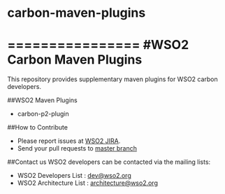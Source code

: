 # carbon-maven-plugins
================
#WSO2 Carbon Maven Plugins
================
This repository provides supplementary maven plugins for WSO2 carbon developers.

##WSO2 Maven Plugins
* carbon-p2-plugin

##How to Contribute
* Please report issues at [WSO2 JIRA](https://wso2.org/jira/browse/Carbon).
* Send your pull requests to [master branch](https://github.com/wso2/carbon-maven-plugins/tree/master)

##Contact us
WSO2 developers can be contacted via the mailing lists:
* WSO2 Developers List : dev@wso2.org
* WSO2 Architecture List : architecture@wso2.org
